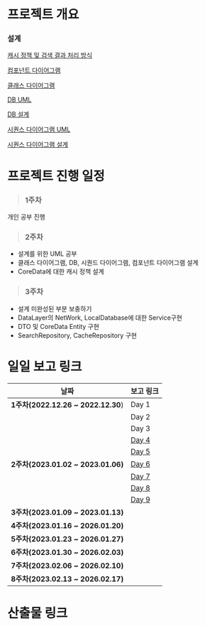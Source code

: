 # 프로젝트 개요
<!-- 기술 및 기능 요구사항, 산출물 등을 링크로 포함해주세요. -->
### 설계
[캐시 정책 및 검색 결과 처리 방식](https://open.oss.navercorp.com/wm-mdev-internship/2023.01-mobiledev2-doyun.park/wiki/%EC%BA%90%EC%8B%9C-%EB%B0%8F-%EB%84%A4%ED%8A%B8%EC%9B%8C%ED%82%B9-%EC%A0%95%EC%B1%85)

[컴포넌트 다이어그램](https://drive.google.com/file/d/1JGGNIDxCzmlwdOe_gXWZF7AfYgkKplnU/view?usp=sharing)

[클래스 다이어그램](https://drive.google.com/file/d/1lPDB3YPaAexg8YB4xlcPP7edkVIxUy-b/view?usp=sharing)

[DB UML](https://drive.google.com/file/d/1Z5J3zvctimMoqEmjE-Sz7D81QV9tA0uw/view?usp=sharing)

[DB 설계](https://open.oss.navercorp.com/wm-mdev-internship/2023.01-mobiledev2-doyun.park/wiki/Database-%EC%84%A4%EA%B3%84)

[시퀀스 다이어그램 UML](https://drive.google.com/file/d/1wQMa8Kpc7yvXgvG0BNUwGIcw_1PmOrkx/view?usp=sharing)

[시퀀스 다이어그램 설계](https://open.oss.navercorp.com/wm-mdev-internship/2023.01-mobiledev2-doyun.park/wiki/%EC%8B%9C%ED%80%80%EC%8A%A4-%EB%8B%A4%EC%9D%B4%EC%96%B4%EA%B7%B8%EB%9E%A8)

# 프로젝트 진행 일정
<!-- 주차별로 한눈에 볼수 있도록 정리해주세요. -->
> ### 1주차
개인 공부 진행
> ### 2주차
- 설계를 위한 UML 공부
- 클래스 다이어그램, DB, 시퀀드 다이어그램, 컴포넌트 다이어그램 설계
- CoreData에 대한 캐시 정책 설계
> ### 3주차
- 설계 미완성된 부분 보충하기
- DataLayer의 NetWork, LocalDatabase에 대한 Service구현
- DTO 및 CoreData Entity 구현
- SearchRepository, CacheRepository 구현

# 일일 보고 링크

|날짜|보고 링크|
|------|------|
|**1주차(2022.12.26 ~ 2022.12.30**)|Day 1|
||Day 2|
||Day 3|
||[Day 4](https://open.oss.navercorp.com/wm-mdev-internship/2023.01-mobiledev2-doyun.park/issues/1)|
||[Day 5](https://open.oss.navercorp.com/wm-mdev-internship/2023.01-mobiledev2-doyun.park/issues/2)|
|**2주차(2023.01.02 ~ 2023.01.06)**|[Day 6](https://open.oss.navercorp.com/wm-mdev-internship/2023.01-mobiledev2-doyun.park/issues/3)|
||[Day 7](https://open.oss.navercorp.com/wm-mdev-internship/2023.01-mobiledev2-doyun.park/issues/4)|
||[Day 8](https://open.oss.navercorp.com/wm-mdev-internship/2023.01-mobiledev2-doyun.park/issues/5)|
||[Day 9](https://open.oss.navercorp.com/wm-mdev-internship/2023.01-mobiledev2-doyun.park/issues/6)|
|**3주차(2023.01.09 ~ 2023.01.13)**||
|**4주차(2023.01.16 ~ 2026.01.20)**||
|**5주차(2023.01.23 ~ 2026.01.27)**||
|**6주차(2023.01.30 ~ 2026.02.03)**||
|**7주차(2023.02.06 ~ 2026.02.10)**||
|**8주차(2023.02.13 ~ 2026.02.17)**||


# 산출물 링크
<!-- WIKI 페이지에 정리한 내용을 링크로 걸어주시면 됩니다. -->
